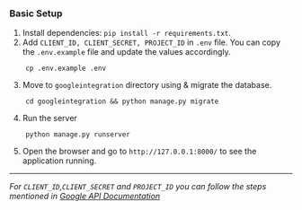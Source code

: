 ### Basic Setup
1. Install dependencies: `pip install -r requirements.txt`.
2. Add `CLIENT_ID, CLIENT_SECRET, PROJECT_ID` in `.env` file. You can copy the `.env.example` file and update the values accordingly.
```
    cp .env.example .env
```
3. Move to `googleintegration` directory using & migrate the database.
```
    cd googleintegration && python manage.py migrate
```
4. Run the server
```
    python manage.py runserver
```
5. Open the browser and go to `http://127.0.0.1:8000/` to see the application running.

---
*For `CLIENT_ID`,`CLIENT_SECRET` and `PROJECT_ID` you can follow the steps mentioned in [Google API Documentation](https://developers.google.com/workspace/guides/get-started)*
